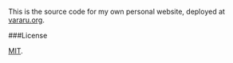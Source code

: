 This is the source code for my own personal website, deployed at [vararu.org](http://vararu.org/).

###License

[MIT](MIT).
